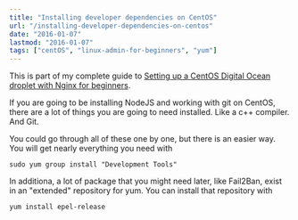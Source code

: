 ```yaml
---
title: "Installing developer dependencies on CentOS"
url: "/installing-developer-dependencies-on-centos"
date: "2016-01-07"
lastmod: "2016-01-07"
tags: ["centOS", "linux-admin-for-beginners", "yum"]
---
```


This is part of my complete guide to [Setting up a CentOS Digital Ocean droplet with Nginx for beginners](/digital-ocean-for-beginners).

If you are going to be installing NodeJS and working with git on CentOS, there are a lot of things you are going to need installed. Like a c++ compiler. And Git.

You could go through all of these one by one, but there is an easier way. You will get nearly everything you need with

    sudo yum group install "Development Tools"
    

In additiona, a lot of package that you might need later, like Fail2Ban, exist in an "extended" repository for yum. You can install that repository with

    yum install epel-release
    

